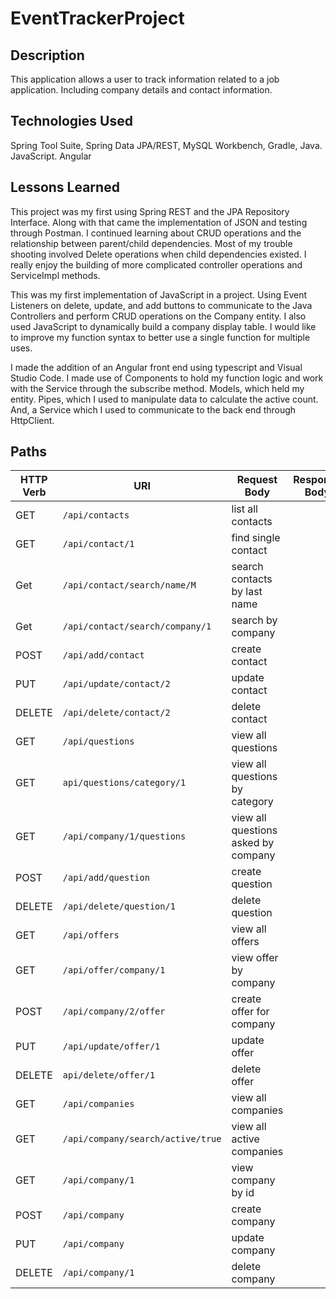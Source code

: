 # EventTrackerProject

## Description
This application allows a user to track information related to a job application. Including company details and contact information. 

## Technologies Used
Spring Tool Suite, Spring Data JPA/REST, MySQL Workbench, Gradle, Java.
JavaScript. Angular

## Lessons Learned

This project was my first using Spring REST and the JPA Repository Interface.
Along with that came the implementation of JSON and testing through Postman.
I continued learning about CRUD operations and the relationship between parent/child dependencies. Most of my trouble shooting involved Delete operations when child dependencies existed. 
I really enjoy the building of more complicated  controller operations and ServiceImpl methods.

This was my first implementation of JavaScript in a project. Using Event Listeners on delete, update, and add buttons to communicate to the Java Controllers and perform CRUD operations on the Company entity. I also used JavaScript to dynamically  build a company display table. I would like to improve my function syntax to better use a single function for multiple uses. 

I made the addition of an Angular front end using typescript and Visual Studio Code. I made use of Components to hold my function logic and work with the Service through the subscribe method. Models, which held my entity. Pipes, which I used to manipulate data to calculate the active count. And, a Service which I used to communicate to the back end through HttpClient.   

## Paths

| HTTP Verb | URI                  | Request Body          | Response Body |
|-----------|----------------------|-----------------------|---------------|
| GET | `/api/contacts`      | list all contacts               | 
| GET | `/api/contact/1`   |    find single contact                | 
| Get | `/api/contact/search/name/M`| search contacts by last name                    | 
| Get | `/api/contact/search/company/1`   | search by company                 |
| POST| `/api/add/contact`   |   create contact                  | 
| PUT | `/api/update/contact/2`  | update contact |
| DELETE| `/api/delete/contact/2`| delete contact|
|GET|`/api/questions`| view all questions|
|GET|`api/questions/category/1`| view all questions by category|
|GET|`/api/company/1/questions`| view all questions asked by company|
|POST|`/api/add/question`| create question|
|DELETE|`/api/delete/question/1`| delete question| 
|GET|`/api/offers`| view all offers|
|GET|`/api/offer/company/1`| view offer by company|
|POST|`/api/company/2/offer`| create offer for company|
|PUT|`/api/update/offer/1`| update offer|
|DELETE|`api/delete/offer/1`| delete offer|
|GET|`/api/companies`| view all companies|
|GET|`/api/company/search/active/true`| view all active companies|
|GET|`/api/company/1`| view company by id|
|POST|`/api/company`| create company|
|PUT|`/api/company`| update company
|DELETE|`/api/company/1`| delete company